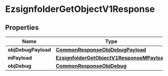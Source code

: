 
# EzsignfolderGetObjectV1Response

## Properties
Name | Type | Description | Notes
------------ | ------------- | ------------- | -------------
**objDebugPayload** | [**CommonResponseObjDebugPayload**](CommonResponseObjDebugPayload.md) |  | 
**mPayload** | [**EzsignfolderGetObjectV1ResponseMPayload**](EzsignfolderGetObjectV1ResponseMPayload.md) |  | 
**objDebug** | [**CommonResponseObjDebug**](CommonResponseObjDebug.md) |  |  [optional]



